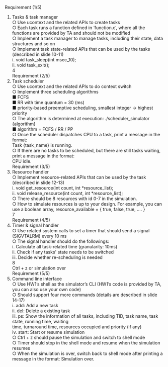 Requirement (1/5)  
1. Tasks & task manager  
○ Use ucontext and the related APIs to create tasks  
○ Each task runs a function defined in ‘function.c’, where all the functions are provided by TA and
should not be modified  
○ Implement a task manager to manage tasks, including their state, data structures and so on  
○ Implement task state-related APIs that can be used by the tasks (described in slide 10-11)  
i. void task_sleep(int msec_10);  
ii. void task_exit();  
4  
Requirement (2/5)  
2. Task scheduler  
○ Use ucontext and the related APIs to do context switch  
○ Implement three scheduling algorithms  
■ FCFS  
■ RR with time quantum = 30 (ms)  
■ priority-based preemptive scheduling, smallest integer → highest priority  
○ The algorithm is determined at execution: ./scheduler_simulator {algorithm}  
■ algorithm = FCFS / RR / PP  
○ Once the scheduler dispatches CPU to a task, print a message in the format:  
Task {task_name} is running.  
○ If there are no tasks to be scheduled, but there are still tasks waiting, print a message in the format:  
CPU idle.  
Requirement (3/5)  
3. Resource handler  
○ Implement resource-related APIs that can be used by the task (described in slide 12-13)  
i. void get_resource(int count, int *resource_list);  
ii. void release_resource(int count, int *resource_list);  
○ There should be 8 resources with id 0-7 in the simulation.  
○ How to simulate resources is up to your design. For example, you can use a boolean array,
resource_available = { true, false, true, .... }  
7  
Requirement (4/5)  
4. Timer & signal handler  
○ Use related system calls to set a timer that should send a signal (SIGVTALRM) every 10 ms  
○ The signal handler should do the followings:  
i. Calculate all task-related time (granularity: 10ms)  
ii. Check if any tasks' state needs to be switched  
iii. Decide whether re-scheduling is needed  
8  
Ctrl + z or simulation over  
Requirement (5/5)  
5. Command line interface  
○ Use HW1’s shell as the simulator’s CLI (HW1’s code is provided by TA, you can also use your own
code)  
○ Should support four more commands (details are described in slide 14-17)  
i. add: Add a new task  
ii. del: Delete a existing task  
iii. ps: Show the information of all tasks, including TID, task name, task state, running time, waiting  
time, turnaround time, resources occupied and priority (if any)  
iv. start: Start or resume simulation  
○ Ctrl + z should pause the simulation and switch to shell mode  
○ Timer should stop in the shell mode and resume when the simulation resumes  
○ When the simulation is over, switch back to shell mode after printing a message in the format:
Simulation over.  

